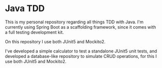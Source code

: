# Java TDD

This is my personal repository regarding all things TDD with Java. I'm currently using Spring Boot as a
scaffolding framework, since it comes with a full testing development kit.

On this repository I use both JUnit5 and Mockito2.

I've developed a simple calculator to test a standalone JUnit5 unit tests, and developed a database-like repository to simulate CRUD operations, for this I use both JUnit5 and Mockito2.